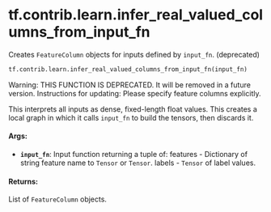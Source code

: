 <div itemscope itemtype="http://developers.google.com/ReferenceObject">
<meta itemprop="name" content="tf.contrib.learn.infer_real_valued_columns_from_input_fn" />
<meta itemprop="path" content="Stable" />
</div>

# tf.contrib.learn.infer_real_valued_columns_from_input_fn

Creates `FeatureColumn` objects for inputs defined by `input_fn`. (deprecated)

``` python
tf.contrib.learn.infer_real_valued_columns_from_input_fn(input_fn)
```

<!-- Placeholder for "Used in" -->

Warning: THIS FUNCTION IS DEPRECATED. It will be removed in a future version.
Instructions for updating:
Please specify feature columns explicitly.

This interprets all inputs as dense, fixed-length float values. This creates
a local graph in which it calls `input_fn` to build the tensors, then discards
it.

#### Args:


* <b>`input_fn`</b>: Input function returning a tuple of:
    features - Dictionary of string feature name to `Tensor` or `Tensor`.
    labels - `Tensor` of label values.


#### Returns:

List of `FeatureColumn` objects.
